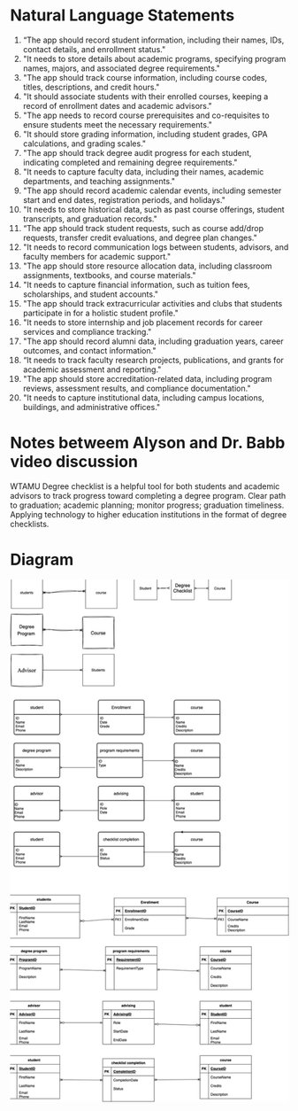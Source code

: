 # Natural Language Statements

1. “The app should record student information, including their names, IDs, contact details, and enrollment status."
2. "It needs to store details about academic programs, specifying program names, majors, and associated degree requirements."
3. "The app should track course information, including course codes, titles, descriptions, and credit hours."
4. "It should associate students with their enrolled courses, keeping a record of enrollment dates and academic advisors."
5. "The app needs to record course prerequisites and co-requisites to ensure students meet the necessary requirements."
6. "It should store grading information, including student grades, GPA calculations, and grading scales."
7. "The app should track degree audit progress for each student, indicating completed and remaining degree requirements."
8. "It needs to capture faculty data, including their names, academic departments, and teaching assignments."
9. "The app should record academic calendar events, including semester start and end dates, registration periods, and holidays."
10. "It needs to store historical data, such as past course offerings, student transcripts, and graduation records."
11. “The app should track student requests, such as course add/drop requests, transfer credit evaluations, and degree plan changes."
12. "It needs to record communication logs between students, advisors, and faculty members for academic support."
13. "The app should store resource allocation data, including classroom assignments, textbooks, and course materials."
14. "It needs to capture financial information, such as tuition fees, scholarships, and student accounts."
15. "The app should track extracurricular activities and clubs that students participate in for a holistic student profile."
16. "It needs to store internship and job placement records for career services and compliance tracking."
17. "The app should record alumni data, including graduation years, career outcomes, and contact information."
18. “It needs to track faculty research projects, publications, and grants for academic assessment and reporting."
19. "The app should store accreditation-related data, including program reviews, assessment results, and compliance documentation."
20. "It needs to capture institutional data, including campus locations, buildings, and administrative offices."

# Notes betweem Alyson and Dr. Babb video discussion

WTAMU Degree checklist is a helpful tool for both students and academic advisors to track progress toward completing a degree program.
Clear path to graduation; academic planning; monitor progress; graduation timeliness.
Applying technology to higher education institutions in the format of degree checklists.

# Diagram
![Alt text](image.png)